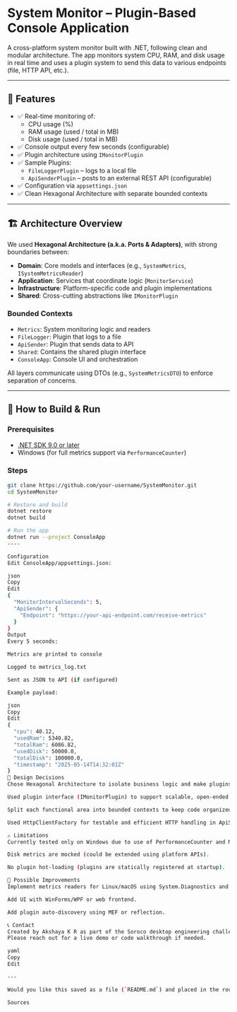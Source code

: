 # System Monitor – Plugin-Based Console Application

A cross-platform system monitor built with .NET, following clean and modular architecture. The app monitors system CPU, RAM, and disk usage in real time and uses a plugin system to send this data to various endpoints (file, HTTP API, etc.).

---

## 🚀 Features

- ✅ Real-time monitoring of:
  - CPU usage (%)
  - RAM usage (used / total in MB)
  - Disk usage (used / total in MB)
- ✅ Console output every few seconds (configurable)
- ✅ Plugin architecture using `IMonitorPlugin`
- ✅ Sample Plugins:
  - `FileLoggerPlugin` – logs to a local file
  - `ApiSenderPlugin` – posts to an external REST API (configurable)
- ✅ Configuration via `appsettings.json`
- ✅ Clean Hexagonal Architecture with separate bounded contexts

---

## 🏗️ Architecture Overview

We used **Hexagonal Architecture (a.k.a. Ports & Adapters)**, with strong boundaries between:

- **Domain**: Core models and interfaces (e.g., `SystemMetrics`, `ISystemMetricsReader`)
- **Application**: Services that coordinate logic (`MonitorService`)
- **Infrastructure**: Platform-specific code and plugin implementations
- **Shared**: Cross-cutting abstractions like `IMonitorPlugin`

### Bounded Contexts

- `Metrics`: System monitoring logic and readers
- `FileLogger`: Plugin that logs to a file
- `ApiSender`: Plugin that sends data to API
- `Shared`: Contains the shared plugin interface
- `ConsoleApp`: Console UI and orchestration

All layers communicate using DTOs (e.g., `SystemMetricsDTO`) to enforce separation of concerns.

---

## 🧪 How to Build & Run

### Prerequisites

- [.NET SDK 9.0 or later](https://dotnet.microsoft.com)
- Windows (for full metrics support via `PerformanceCounter`)

### Steps

```bash
git clone https://github.com/your-username/SystemMonitor.git
cd SystemMonitor

# Restore and build
dotnet restore
dotnet build

# Run the app
dotnet run --project ConsoleApp
----

Configuration
Edit ConsoleApp/appsettings.json:

json
Copy
Edit
{
  "MonitorIntervalSeconds": 5,
  "ApiSender": {
    "Endpoint": "https://your-api-endpoint.com/receive-metrics"
  }
}
Output
Every 5 seconds:

Metrics are printed to console

Logged to metrics_log.txt

Sent as JSON to API (if configured)

Example payload:

json
Copy
Edit
{
  "cpu": 40.12,
  "usedRam": 5340.82,
  "totalRam": 6086.82,
  "usedDisk": 50000.0,
  "totalDisk": 100000.0,
  "timestamp": "2025-05-14T14:32:01Z"
}
🧠 Design Decisions
Chose Hexagonal Architecture to isolate business logic and make plugins extendable without modifying core.

Used plugin interface (IMonitorPlugin) to support scalable, open-ended integrations.

Split each functional area into bounded contexts to keep code organized and testable.

Used HttpClientFactory for testable and efficient HTTP handling in ApiSender.

⚠️ Limitations
Currently tested only on Windows due to use of PerformanceCounter and Microsoft.VisualBasic.Devices.

Disk metrics are mocked (could be extended using platform APIs).

No plugin hot-loading (plugins are statically registered at startup).

📌 Possible Improvements
Implement metrics readers for Linux/macOS using System.Diagnostics and /proc.

Add UI with WinForms/WPF or web frontend.

Add plugin auto-discovery using MEF or reflection.

📞 Contact
Created by Akshaya K R as part of the Soroco desktop engineering challenge.
Please reach out for a live demo or code walkthrough if needed.

yaml
Copy
Edit

---

Would you like this saved as a file (`README.md`) and placed in the root of your project?

Sources

